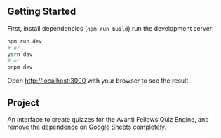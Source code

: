 ## Getting Started

First, install dependencies (`npm run build`) run the development server:

```bash
npm run dev
# or
yarn dev
# or
pnpm dev
```

Open [http://localhost:3000](http://localhost:3000) with your browser to see the result.

## Project

An interface to create quizzes for the Avanti Fellows Quiz Engine, and remove the dependence on Google Sheets completely.
